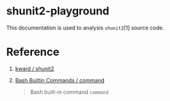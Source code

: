 # shunit2-playground

This documentation is used to analysis `shunit2`[1] source code.


# Reference

1. [ kward / shunit2 ](https://github.com/kward/shunit2/)

2. [Bash Builtin Commands / command](https://www.gnu.org/software/bash/manual/html_node/Bash-Builtins.html)

    > Bash built-in command `command`

